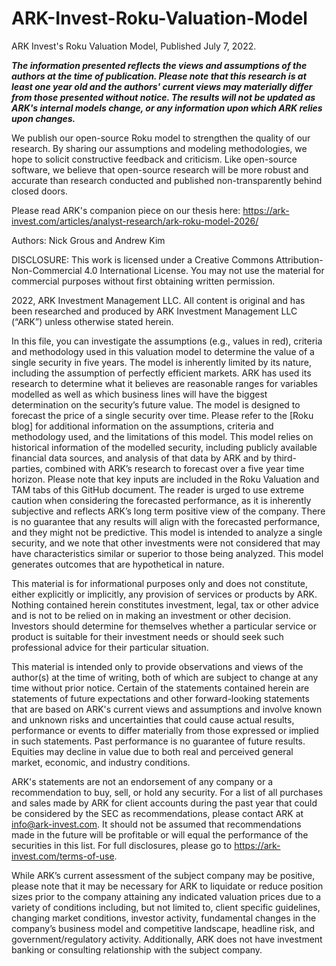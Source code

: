 # ARK-Invest-Roku-Valuation-Model

ARK Invest's Roku Valuation Model, Published July 7, 2022.

*__The information presented reflects the views and assumptions of the authors at the time of publication. Please note that this research is at least one year old and the authors' current views may materially differ from those presented without notice. The results will not be updated as ARK's internal models change, or any information upon which ARK relies upon changes.__*


We publish our open-source Roku model to strengthen the quality of our research. By sharing our assumptions and modeling methodologies, we hope to solicit constructive feedback and criticism. Like open-source software, we believe that open-source research will be more robust and accurate than research conducted and published non-transparently behind closed doors.

Please read ARK's companion piece on our thesis here: https://ark-invest.com/articles/analyst-research/ark-roku-model-2026/

Authors: Nick Grous and Andrew Kim

DISCLOSURE: This work is licensed under a Creative Commons Attribution-Non-Commercial 4.0 International License. You may not use the material for commercial purposes without first obtaining written permission.

2022, ARK Investment Management LLC. All content is original and has been researched and produced by ARK Investment Management LLC (“ARK”) unless otherwise stated herein. 

In this file, you can investigate the assumptions (e.g., values in red), criteria and methodology used in this valuation model to determine the value of a single security in five years. The model is inherently limited by its nature, including the assumption of perfectly efficient markets. ARK has used its research to determine what it believes are reasonable ranges for variables modelled as well as which business lines will have the biggest determination on the security’s future value. The model is designed to forecast the price of a single security over time. Please refer to the [Roku blog] for additional information on the assumptions, criteria and methodology used, and the limitations of this model. This model relies on historical information of the modelled security, including publicly available financial data sources, and analysis of that data by ARK and by third-parties, combined with ARK’s research to forecast over a five year time horizon. Please note that key inputs are included in the Roku Valuation and TAM tabs of this GitHub document. The reader is urged to use extreme caution when considering the forecasted performance, as it is inherently subjective and reflects ARK’s long term positive view of the company. There is no guarantee that any results will align with the forecasted performance, and they might not be predictive. This model is intended to analyze a single security, and we note that other investments were not considered that may have characteristics similar or superior to those being analyzed. This model generates outcomes that are hypothetical in nature.

This material is for informational purposes only and does not constitute, either explicitly or implicitly, any provision of services or products by ARK. Nothing contained herein constitutes investment, legal, tax or other advice and is not to be relied on in making an investment or other decision. Investors should determine for themselves whether a particular service or product is suitable for their investment needs or should seek such professional advice for their particular situation.

This material is intended only to provide observations and views of the author(s) at the time of writing, both of which are subject to change at any time without prior notice. Certain of the statements contained herein are statements of future expectations and other forward-looking statements that are based on ARK's current views and assumptions and involve known and unknown risks and uncertainties that could cause actual results, performance or events to differ materially from those expressed or implied in such statements. Past performance is no guarantee of future results. Equities may decline in value due to both real and perceived general market, economic, and industry conditions. 

ARK's statements are not an endorsement of any company or a recommendation to buy, sell, or hold any security. For a list of all purchases and sales made by ARK for client accounts during the past year that could be considered by the SEC as recommendations, please contact ARK at info@ark-invest.com. It should not be assumed that recommendations made in the future will be profitable or will equal the performance of the securities in this list. For full disclosures, please go to https://ark-invest.com/terms-of-use.

While ARK’s current assessment of the subject company may be positive, please note that it may be necessary for ARK to liquidate or reduce position sizes prior to the company attaining any indicated valuation prices due to a variety of conditions including, but not limited to, client specific guidelines, changing market conditions, investor activity, fundamental changes in the company’s business model and competitive landscape, headline risk, and government/regulatory activity.  Additionally, ARK does not have investment banking or consulting relationship with the subject company.
